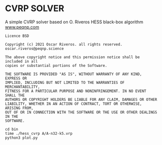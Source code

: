 # CVRP SOLVER

A simple CVRP solver based on O. Riveros HESS black-box algorithm www.peqnp.com 

	Licence BSD

	Copyright (c) 2021 Oscar Riveros. all rights reserved. oscar.riveros@peqnp.science

	The above copyright notice and this permission notice shall be included in all
	copies or substantial portions of the Software.

	THE SOFTWARE IS PROVIDED "AS IS", WITHOUT WARRANTY OF ANY KIND, EXPRESS OR
	IMPLIED, INCLUDING BUT NOT LIMITED TO THE WARRANTIES OF MERCHANTABILITY,
	FITNESS FOR A PARTICULAR PURPOSE AND NONINFRINGEMENT. IN NO EVENT SHALL THE
	AUTHORS OR COPYRIGHT HOLDERS BE LIABLE FOR ANY CLAIM, DAMAGES OR OTHER
	LIABILITY, WHETHER IN AN ACTION OF CONTRACT, TORT OR OTHERWISE, ARISING FROM,
	OUT OF OR IN CONNECTION WITH THE SOFTWARE OR THE USE OR OTHER DEALINGS IN THE
	SOFTWARE.
    
    cd bin
    time ./hess_cvrp A/A-n32-k5.vrp
    python3 plot.py

    